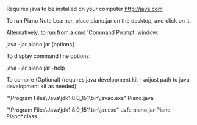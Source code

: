 Requires java to be installed on your computer http://java.com

To run Piano Note Learner, place piano.jar on the desktop, and click on it.

Alternatively, to run from a cmd 'Command Prompt' window:

  java -jar piano.jar [options]

To display command line options:

  java -jar piano.jar -help

To compile (Optional) (requires java development kit - adjust path to java development kit as needed):

  "\Program Files\Java\jdk1.8.0_151\bin\javac.exe" Piano.java
  
  "\Program Files\Java\jdk1.8.0_151\bin\jar.exe" uvfe piano.jar Piano Piano*.class


